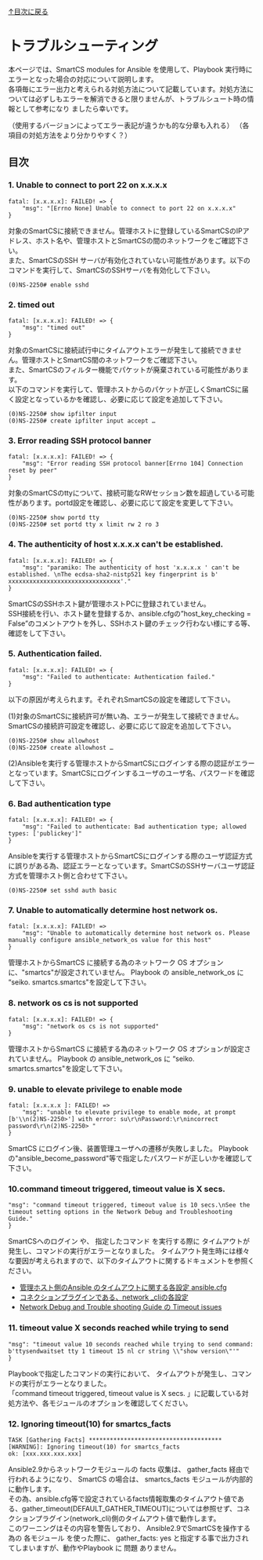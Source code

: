 [↑目次に戻る](./README.md)
<br>
# トラブルシューティング

本ページでは、SmartCS modules for Ansible を使用して、Playbook 実行時にエラーとなった場合の対応について説明します。
<br>
各項毎にエラー出力と考えられる対処方法について記載しています。対処方法については必ずしもエラーを解消できると限りませんが、トラブルシュート時の情報として参考になり
ましたら幸いです。

（使用するバージョンによってエラー表記が違うかも的な分章も入れる）
（各項目の対処方法をより分かりやすく？）
<br>

## 目次

### 1. Unable to connect to port 22 on x.x.x.x
```
fatal: [x.x.x.x]: FAILED! => {
    "msg": "[Errno None] Unable to connect to port 22 on x.x.x.x" 
}
```
対象のSmartCSに接続できません。管理ホストに登録しているSmartCSのIPアドレス、ホスト名や、管理ホストとSmartCSの間のネットワークをご確認下さい。
<br>
また、SmartCSのSSH サーバが有効化されていない可能性があります。以下のコマンドを実行して、SmartCSのSSHサーバを有効化して下さい。
```
(0)NS-2250# enable sshd
```

### 2. timed out
```
fatal: [x.x.x.x]: FAILED! => {
    "msg": "timed out" 
}
```
対象のSmartCSに接続試行中にタイムアウトエラーが発生して接続できません。管理ホストとSmartCS間のネットワークをご確認下さい。
<br>
また、SmartCSのフィルター機能でパケットが廃棄されている可能性があります。
<br>
以下のコマンドを実行して、管理ホストからのパケットが正しくSmartCSに届く設定となっているかを確認し、必要に応じて設定を追加して下さい。
```
(0)NS-2250# show ipfilter input
(0)NS-2250# create ipfilter input accept …
```

### 3. Error reading SSH protocol banner
```
fatal: [x.x.x.x]: FAILED! => {
    "msg": "Error reading SSH protocol banner[Errno 104] Connection reset by peer" 
}
```
対象のSmartCSのttyについて、接続可能なRWセッション数を超過している可能性があります。portd設定を確認し、必要に応じて設定を変更して下さい。
```
(0)NS-2250# show portd tty
(0)NS-2250# set portd tty x limit rw 2 ro 3
```

### 4. The authenticity of host x.x.x.x can't be established.
```
fatal: [x.x.x.x]: FAILED! => {
    "msg": "paramiko: The authenticity of host 'x.x.x.x ' can't be established. \nThe ecdsa-sha2-nistp521 key fingerprint is b' xxxxxxxxxxxxxxxxxxxxxxxxxxxxxxxx'." 
}
```
SmartCSのSSHホスト鍵が管理ホストPCに登録されていません。
<br>
SSH接続を行い、ホスト鍵を登録するか、ansible.cfgの”host_key_checking = False”のコメントアウトを外し、SSHホスト鍵のチェック行わない様にする等、確認をして下さい。
<br>

### 5. Authentication failed.
```
fatal: [x.x.x.x]: FAILED! => {
    "msg": "Failed to authenticate: Authentication failed." 
} 
```
以下の原因が考えられます。それぞれSmartCSの設定を確認して下さい。

(1)対象のSmartCSに接続許可が無い為、エラーが発生して接続できません。
<br>
SmartCSの接続許可設定を確認し、必要に応じて設定を追加して下さい。
```
(0)NS-2250# show allowhost
(0)NS-2250# create allowhost …
```
(2)Ansibleを実行する管理ホストからSmartCSにログインする際の認証がエラーとなっています。SmartCSにログインするユーザのユーザ名、パスワードを確認して下さい。

### 6. Bad authentication type
```
fatal: [x.x.x.x]: FAILED! => {
    "msg": "Failed to authenticate: Bad authentication type; allowed types: ['publickey']" 
}
```
Ansibleを実行する管理ホストからSmartCSにログインする際のユーザ認証方式に誤りがある為、認証エラーとなっています。SmartCSのSSHサーバユーザ認証方式を管理ホスト側と合わせて下さい。
```
(0)NS-2250# set sshd auth basic
```

### 7. Unable to automatically determine host network os.

```
fatal: [x.x.x.x]: FAILED! =>
    "msg": "Unable to automatically determine host network os. Please manually configure ansible_network_os value for this host"
}
```

管理ホストからSmartCS に接続する為のネットワーク OS オプションに、"smartcs"が設定されていません。 
Playbook の ansible_network_os に “seiko. smartcs.smartcs"を設定して下さい。

### 8. network os cs is not supported
```
fatal: [x.x.x.x]: FAILED! => {
    "msg": "network os cs is not supported"
}
```

管理ホストからSmartCS に接続する為のネットワーク OS オプションが設定されていません。 
Playbook の ansible_network_os に “seiko. smartcs.smartcs"を設定して下さい。


### 9. unable to elevate privilege to enable mode
```
fatal: [x.x.x.x ]: FAILED! =>
    "msg": "unable to elevate privilege to enable mode, at prompt [b'\\n(2)NS-2250>'] with error: su\r\nPassword:\r\nincorrect password\r\n(2)NS-2250> "
}
```
SmartCS にログイン後、装置管理ユーザへの遷移が失敗しました。
Playbookの"ansible_become_password"等で指定したパスワードが正しいかを確認して下さい。


### 10.command timeout triggered, timeout value is X secs.
```
"msg": "command timeout triggered, timeout value is 10 secs.\nSee the timeout setting options in the Network Debug and Troubleshooting Guide."
}
```
SmartCSへのログイン や、 指定したコマンド を実行する際に タイムアウトが発生し、コマンドの実行がエラーとなりました。
タイムアウト発生時には様々な要因が考えられますので、以下のタイムアウトに関するドキュメントを参照ください。
<br>
- [管理ホスト側のAnsible のタイムアウトに関する各設定 ansible.cfg](https://docs.ansible.com/ansible/latest/reference_appendices/config.html)
- [コネクションプラグインである、network _cliの各設定](https://docs.ansible.com/ansible/latest/collections/ansible/netcommon/network_cli_connection.html)
- [Network Debug and Trouble shooting Guide の Timeout issues](https://docs.ansible.com/ansible/latest/network/user_guide/network_debug_troubleshooting.html#timeout-issues)

### 11. timeout value X seconds reached while trying to send
```
"msg": "timeout value 10 seconds reached while trying to send command: b'ttysendwaitset tty 1 timeout 15 nl cr string \\"show version\"'"
}
```
Playbookで指定したコマンドの実行において、 タイムアウトが発生し、コマンドの実行がエラーとなりました。
<br>
「command timeout triggered, timeout value is X secs. 」に記載している対処方法や、各モジュールのオプションを確認してください。


### 12. Ignoring timeout(10) for smartcs_facts
```
TASK [Gathering Facts] **************************************
[WARNING]: Ignoring timeout(10) for smartcs_facts
ok: [xxx.xxx.xxx.xxx]
```
Ansible2.9からネットワークモジュールの facts 収集は、 gather_facts 経由で行われるようになり、 SmartCS の場合は、 smartcs_facts モジュールが内部的に動作します。
<br>
その為、ansible.cfg等で設定されているfacts情報取集のタイムアウト値である、gather_timeout(DEFAULT_GATHER_TIMEOUT)については参照せず、コネクションプラグイン(network_cli)側のタイムアウト値で動作します。
<br>
このワーニングはその内容を警告しており、 Ansible2.9でSmartCSを操作する為の
各モジュール を使った際に、 gather_facts: yes と指定する事で出力されてしまいますが、動作やPlaybook に 問題 ありません。
